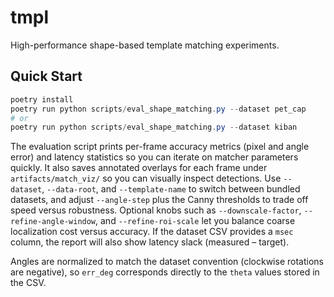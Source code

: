 # tmpl

High-performance shape-based template matching experiments.

## Quick Start

```powershell
poetry install
poetry run python scripts/eval_shape_matching.py --dataset pet_cap
# or
poetry run python scripts/eval_shape_matching.py --dataset kiban
```

The evaluation script prints per-frame accuracy metrics (pixel and angle error) and latency statistics so you can iterate on matcher parameters quickly. It also saves annotated overlays for each frame under `artifacts/match_viz/` so you can visually inspect detections. Use `--dataset`, `--data-root`, and `--template-name` to switch between bundled datasets, and adjust `--angle-step` plus the Canny thresholds to trade off speed versus robustness. Optional knobs such as `--downscale-factor`, `--refine-angle-window`, and `--refine-roi-scale` let you balance coarse localization cost versus accuracy. If the dataset CSV provides a `msec` column, the report will also show latency slack (measured – target).

Angles are normalized to match the dataset convention (clockwise rotations are negative), so `err_deg` corresponds directly to the `theta` values stored in the CSV.
